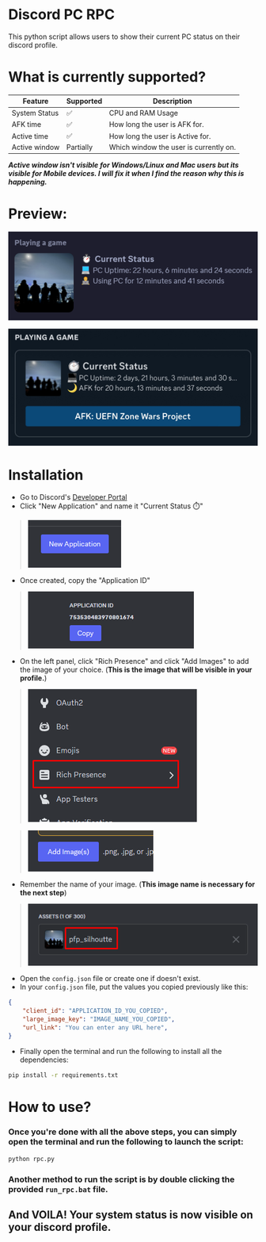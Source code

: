 # Discord PC RPC

This python script allows users to show their current PC status on their discord profile.

# What is currently supported?

| Feature         | Supported |     Description    |
| --------------- | --------- | ------------------ |
| System Status   |    ✅     | CPU and RAM Usage  |
| AFK time        |    ✅     | How long the user is AFK for. |
| Active time     |    ✅     | How long the user is Active for. |
| Active window   | Partially | Which window the user is currently on. |

***Active window isn't visible for Windows/Linux and Mac users but its visible for Mobile devices. I will fix it when I find the reason why this is happening.***

# Preview:

![Preview PC](assets/preview.png)

![Preview Mobile](assets/preview_mobile.png)

# Installation

- Go to Discord's [Developer Portal](https://discord.com/developers/applications)
- Click "New Application" and name it "Current Status ⏱️"
> ![Step 2](assets/step_1.png)
- Once created, copy the "Application ID"
> ![Step 3](assets/step_2.png)
- On the left panel, click "Rich Presence" and click "Add Images" to add the image of your choice. (**This is the image that will be visible in your profile.**)
> ![Step 4](assets/step_3.png)

> ![Step 5](assets/step_4.png)
- Remember the name of your image. (**This image name is necessary for the next step**)
> ![Step 6](assets/step_5.png)
- Open the `config.json` file or create one if doesn't exist.
- In your `config.json` file, put the values you copied previously like this:

```json
{
    "client_id": "APPLICATION_ID_YOU_COPIED",
    "large_image_key": "IMAGE_NAME_YOU_COPIED",
    "url_link": "You can enter any URL here",
}
```

- Finally open the terminal and run the following to install all the dependencies:
```bash
pip install -r requirements.txt
```

# How to use?

### Once you're done with all the above steps, you can simply open the terminal and run the following to launch the script:

```bash
python rpc.py
```

### Another method to run the script is by double clicking the provided `run_rpc.bat` file.

## And VOILA! Your system status is now visible on your discord profile.